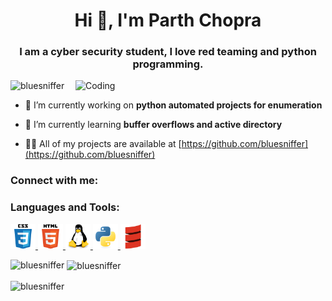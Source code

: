 <h1 align="center">Hi 👋, I'm Parth Chopra</h1>
<h3 align="center">I am a cyber security student, I love red teaming and python programming.</h3>
<img align="right" alt="Coding" width="400" src"=https://gifer.com/en/3AyY">

<p align="left"> <img src="https://komarev.com/ghpvc/?username=bluesniffer&label=Profile%20views&color=0e75b6&style=flat" alt="bluesniffer" /> </p>

- 🔭 I’m currently working on **python automated projects for enumeration**

- 🌱 I’m currently learning **buffer overflows and active directory**

- 👨‍💻 All of my projects are available at [https://github.com/bluesniffer](https://github.com/bluesniffer)

<h3 align="left">Connect with me:</h3>
<p align="left">
</p>

<h3 align="left">Languages and Tools:</h3>
<p align="left"> <a href="https://www.w3schools.com/css/" target="_blank" rel="noreferrer"> <img src="https://raw.githubusercontent.com/devicons/devicon/master/icons/css3/css3-original-wordmark.svg" alt="css3" width="40" height="40"/> </a> <a href="https://www.w3.org/html/" target="_blank" rel="noreferrer"> <img src="https://raw.githubusercontent.com/devicons/devicon/master/icons/html5/html5-original-wordmark.svg" alt="html5" width="40" height="40"/> </a> <a href="https://www.linux.org/" target="_blank" rel="noreferrer"> <img src="https://raw.githubusercontent.com/devicons/devicon/master/icons/linux/linux-original.svg" alt="linux" width="40" height="40"/> </a> <a href="https://www.python.org" target="_blank" rel="noreferrer"> <img src="https://raw.githubusercontent.com/devicons/devicon/master/icons/python/python-original.svg" alt="python" width="40" height="40"/> </a> <a href="https://www.scala-lang.org" target="_blank" rel="noreferrer"> <img src="https://raw.githubusercontent.com/devicons/devicon/master/icons/scala/scala-original.svg" alt="scala" width="40" height="40"/> </a> </p>

<p><img align="left" src="https://github-readme-stats.vercel.app/api/top-langs?username=bluesniffer&show_icons=true&locale=en&layout=compact" alt="bluesniffer" /></p>

<p>&nbsp;<img align="center" src="https://github-readme-stats.vercel.app/api?username=bluesniffer&show_icons=true&locale=en" alt="bluesniffer" /></p>

<p><img align="center" src="https://github-readme-streak-stats.herokuapp.com/?user=bluesniffer&" alt="bluesniffer" /></p>
